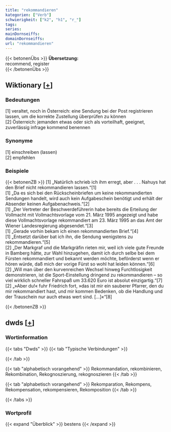 ```yaml
---
title: "rekommandieren"
kategorien: ["Verb"]
schwierigkeit: ["k2", "h1", "r_"]
tags:
series:
mainDornseiffs:
domainDornseiffs:
url: "rekommandieren"
---
```


{{< betonenÜbs >}}
**Übersetzung:**  
recommend, register  
{{< /betonenÜbs >}}

## Wiktionary [[+](https://de.wiktionary.org/wiki/rekommandieren)]

### Bedeutungen
[1] veraltet, noch in Österreich: eine Sendung bei der Post registrieren lassen, um die korrekte Zustellung überprüfen zu können  
[2] Österreich:  jemanden etwas oder sich als vorteilhaft, geeignet, zuverlässig infrage kommend benennen  

### Synonyme
[1] einschreiben (lassen)  
[2] empfehlen  

### Beispiele
{{< betonenZB >}}
[1] „Natürlich schrieb ich ihm erregt, aber . . . Nahuys hat den Brief nicht rekommandieren lassen.“[1]  
[1] „Da es sich bei den Rückscheinbriefen um keine rekommandierten Sendungen handelt, wird auch kein Aufgabeschein benötigt und erhält der Absender keinen Aufgabenachweis.“[2]  
[1] „Der Vertreter der Beschwerdeführerin habe bereits die Erteilung der Vollmacht mit Vollmachtsvorlage vom 21. März 1995 angezeigt und habe diese Vollmachtsvorlage rekommandiert am 23. März 1995 an das Amt der Wiener Landesregierung abgesendet.“[3]  
[1] „Gerade vorhin bekam ich einen rekommandierten Brief.“[4]  
[1] „Entsetzt darüber bat ich ihn, die Sendung wenigstens zu rekommandieren.“[5]  
[2] „Der Markgraf und die Markgräfin rieten mir, weil ich viele gute Freunde in Bamberg hätte, zur Wahl hinzugehen, damit ich durch selbe bei dem Fürsten rekommandiert und bekannt werden möchte, beförderst wenn er hören würde, daß mich der vorige Fürst so wohl hat leiden können.“[6]  
[2] „Will man über den kurvenreichen Wechsel hinweg Furchtlosigkeit demonstrieren, ist die Sport-Einstellung dringend zu rekommandieren – so viel wirklich schneller Fahrspaß um 33.620 Euro ist absolut einzigartig.“[7]  
[2] „»Aber du!« fuhr Friedrich fort, »das ist mir ein sauberer Pfarrer, den du mir rekommandiert hast, und mir kommen Bedenken, ob die Handlung und der Trauschein nur auch etwas wert sind. […]«“[8]  

{{< /betonenZB >}}


## dwds [[+](https://www.dwds.de/wb/rekommandieren)]

### Wortinformation
{{< tabs "Dwds" >}}
{{< tab "Typische Verbindungen" >}}

{{< /tab >}}

{{< tab "alphabetisch vorangehend" >}}
Rekommandation, rekombinieren, Rekombination, Rekognoszierung, rekognoszieren
{{< /tab >}}

{{< tab "alphabetisch vorangehend" >}}
Rekomparation, Rekompens, Rekompensation, rekompensieren, Rekomposition
{{< /tab >}}

{{< /tabs >}}

### Wortprofil
{{< expand "Überblick" >}} bestens {{< /expand >}}

